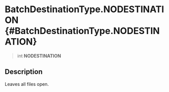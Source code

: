 BatchDestinationType.NODESTINATION {#BatchDestinationType.NODESTINATION}
==================================

> int **NODESTINATION**

Description
-----------

Leaves all files open.

